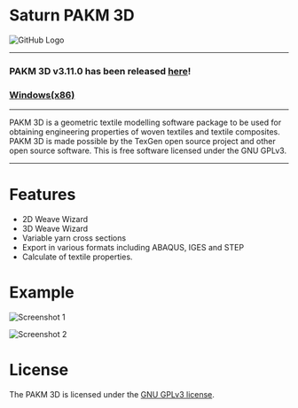 # Saturn PAKM 3D
![GitHub Logo](https://raw.githubusercontent.com/kashinoleg/pakm-3d/master/GUI/Icon.ico?raw=true)
***

### PAKM 3D v3.11.0 has been released [here](https://github.com/kashinoleg/pakm-3d/releases)!

### [Windows(x86)](https://github.com/kashinoleg/pakm-3d/releases/download/3.11.0/pakm-3d-3.11.0-x86.msi)

***

PAKM 3D is a geometric textile modelling software package to be used for obtaining engineering properties of woven textiles and textile composites.
PAKM 3D is made possible by the TexGen open source project and other open source software.
This is free software licensed under the GNU GPLv3.
***

# Features
  - 2D Weave Wizard
  - 3D Weave Wizard
  - Variable yarn cross sections
  - Export in various formats including ABAQUS, IGES and STEP
  - Calculate of textile properties.

# Example

![Screenshot 1](https://github.com/kashinoleg/pakm-3d/releases/download/3.11.0/pakm-3d-3.11.0-screenshot-1.jpg)

![Screenshot 2](https://github.com/kashinoleg/pakm-3d/releases/download/3.11.0/pakm-3d-3.11.0-screenshot-2.jpg)

# License

The PAKM 3D is licensed under the [GNU GPLv3 license](https://github.com/kashinoleg/pakm-3d/blob/master/LICENSE).

